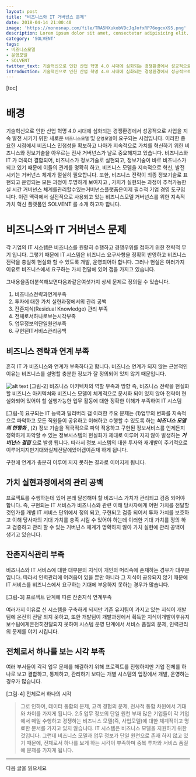 ```yaml
---
layout: post
title: "비즈니스와 IT 거버넌스 문제"
date: 2018-04-14 21:00:40
image: 'https://monosnap.com/file/TRA5NXukobVDcJqJofxRP76ogcxX95.png'
description: Lorem ipsum dolor sit amet, consectetur adipisicing elit.
category: 'SOLVENT'
tags:
- 비즈니스모델
- 운영모델
- SOLVENT
twitter_text: 기술혁신으로 인한 산업 혁명 4.0 시대에 심화되는 경쟁환경에서 성공적으로 사업을 지속 발전 시키기 위한 새로운 비즈니스모델 및 운영모델이 요구되는 시점입니다.
introduction: 기술혁신으로 인한 산업 혁명 4.0 시대에 심화되는 경쟁환경에서 성공적으로 사업을 지속 발전 시키기 위한 새로운 비즈니스모델 및 운영모델이 요구되는 시점입니다.
---
```


[toc]

# 배경
기술혁신으로 인한 산업 혁명 4.0 시대에 심화되는 경쟁환경에서 성공적으로 사업을 지속 발전 시키기 위한 새로운 `비즈니스모델` 및 `운영모델`이 요구되는 시점입니다.
이러한 중요한 시점에서 비즈니스 민첩성을 확보하고 나아가 지속적으로 가치를 혁신하기 위한 비즈니스와 정보기술을 아우르는 전사 거버넌스가 날로 중요해지고 있습니다.
비즈니스와 IT 가 더욱더 결합되어, 비즈니스가 정보기술로 실현되고, 정보기술이 바로 비즈니스가 되고 있기 때문에 이들의 관계를 명확히 하고, 비즈니스 모델을 지속적으로 혁신, 발전 시키는 거버넌스 체계가 절실히 필요합니다.
또한, 비즈니스 전략이 최종 정보기술로 표현되고 운영되는 모든 과정이 투명하게 보여지고 , 가치가 실현되는 과정이 추적가능한 실 시간 거버넌스 체계를관리할수있는거버넌스플랫폼은이제 필수적 기업 경영 도구입니다.
이런 맥락에서 실전적으로 사용되고 있는 비즈니스모델 거버넌스를 위한 지속적 가치 혁신 플랫폼인 SOLVENT 를 소개 하고자 합니다.

# 비즈니스와 IT 거버넌스 문제
각 기업의 IT 시스템은 비즈니스를 원활히 수행하고 경쟁우위를 점하기 위한 전략적 무기 입니다. 그렇기 때문에 IT 시스템은 비즈니스 요구사항을 정확히 반영하고 비즈니스 전략을 충실히 현실화 할 수 있도록 개발, 운영되어야 합니다. 그러나 현실은 여러가지 이유로 비즈니스에서 요구하는 가치 전달에 있어 갭을 가지고 있습니다.

그내용을좀더분석해보면다음과같은여섯가지 상세 문제로 정의될 수 있습니다.
1.  비즈니스전략과연계부족
2.  투자에 대한 가치 실현과정에서의 관리 공백 
3.  잔존지식(Residual Knowledge) 관리 부족
4.  전체로서하나로보는시각부족
5.  업무정보의단일원천부족
6.  구현된IT서비스관리공백

## 비즈니스 전략과 연계 부족

흔히 IT 가 비즈니스와 연계가 부족하다고 합니다. 비즈니스 연계가 되지 않는 근본적인 이유는 비즈니스를 설명할 충분한 정보가 잘 정의되어 있지 않기 때문입니다.

![alt text](https://monosnap.com/file/TRA5NXukobVDcJqJofxRP76ogcxX95.png)
[그림-2] 비즈니스 아키텍처의 역할 부족과 방향
즉, 비즈니스 전략을 현실화할 비즈니스 아키텍처와 비즈니스 모델이 체계적으로 문서화 되어 있지 않아 전략이 현실화되어 있어야 할 실행가능한 업무 활동에 대한 정확한 이해가 부족하여 IT 시스템


[그림-1] 요구되는 IT 능력과 딜리버리 갭
이러한 주요 문제는 (1)업무의 변화를 지속적으로 파악하고 모든 직원들이 공유하고 이해하고 수행할 수 있도록 하는 ***비즈니스 모델의 현행화*** , (2) 정보 기술을 적극적으로 파악 적용하고 구현된 정보서비스를 언제든지 정확하게 파악할 수 있는 정보시스템의 현실화가 제대로 이루어 지지 않아 발생하는 ***거버넌스 결핍*** 으로 발생 됩니다. 따라서 정보 시스템의 대한 투자와 재개발이 주기적으로 이루어지지만기대와실제전달에있어갭이존재 하게 됩니다.



구현에 연계가 충분히 이루어 지지 못하는 결과로 이어지게 됩니다.


## 가치 실현과정에서의 관리 공백
프로젝트를 수행하는데 있어 본래 달성해야 할 비즈니스 가치가 관리되고 검증 되어야 합니다. 즉, 구현되는 IT 서비스가 비즈니스와 관련 이해 당사자에게 어떤 가치를 전달할 것인가를 개별 IT 서비스 단위에서 정의 되고, 구현되고 검증 되어서 투자 가치를 보호하고 이해 당사자의 기대 가치를 충족 시킬 수 있어야 하는데 이러한 기대 가치를 정의 하고 검증하고 관리 할 수 있는 거버넌스 체계가 명확하지 않아 가치 실현에 관리 공백이 생기고 있습니다.

## 잔존지식관리 부족
비즈니스와 IT 서비스에 대한 대부분의 지식이 개인의 머리속에 존재하는 경우가 대부분입니다. 따라서 인력관리에 어려움이 있을 뿐만 아니라 그 지식이 공유되지 않기 때문에 IT 서비스를 비즈니스에서 요구하는 기대에 부응하지 못하는 경우가 많습니다.


[그림-3] 프로젝트 단계에 따른 잔존지식 연계부족

여러가지 이유로 신 시스템을 구축하게 되지만 기존 유지팀이 가지고 있는 지식이 개발팀에 온전히 전달 되지 못하고, 또한 개발팀이 개발과정에서 획득한 지식이개발이후유지보수팀에게온전히전달되지 못하여 시스템 운영 단계에서 서비스 품질의 문제, 인력관리의 문제를 야기 시킵니다.

##  전체로서 하나를 보는 시각 부족
여러 부서들이 각각 업무 문제를 해결하기 위해 프로젝트를 진행하지만 기업 전체를 하나로 보고 결합하고, 통제하고, 관리하기 보다는 개별 시스템의 입장에서 개발, 운영하는 경우가 많습니다.


[그림-4] 전체로서 하나의 시각

> 그로 인하여, 데이터 통합의 문제, 고객 경험의 문제,
> 전사적 통합 차원에서 기대와 차이를 가지게 됩니다. 2.5 업무 정보의 단일 원천 부재
> 많은 기업들이 각 기업에서 매일 수행하고 경쟁하는 비즈니스 모델(즉, 사업모델)에 대한 체계적이고 명료한 문서를 가지고 있지 않습니다. IT 시스템은 비즈니스 모델을 지원하기 위한 것입니다. 그런데 비즈니스 모델과 업무 정보가 단일 원천으로 존재 하지 않고 있기 때문에, 전체로서 하나를 보게 하는 시각이 부족하며 중복 투자와 서비스 품질에 문제를 가지게 됩니다.

-----

다음 글을 읽으세요









